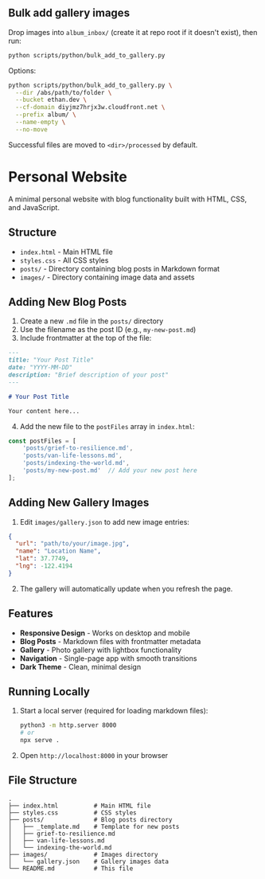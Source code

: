 ## Bulk add gallery images

Drop images into `album_inbox/` (create it at repo root if it doesn't exist), then run:

```bash
python scripts/python/bulk_add_to_gallery.py
```

Options:

```bash
python scripts/python/bulk_add_to_gallery.py \
  --dir /abs/path/to/folder \
  --bucket ethan.dev \
  --cf-domain diyjmz7hrjx3w.cloudfront.net \
  --prefix album/ \
  --name-empty \
  --no-move
```

Successful files are moved to `<dir>/processed` by default.

# Personal Website

A minimal personal website with blog functionality built with HTML, CSS, and JavaScript.

## Structure

- `index.html` - Main HTML file
- `styles.css` - All CSS styles
- `posts/` - Directory containing blog posts in Markdown format
- `images/` - Directory containing image data and assets

## Adding New Blog Posts

1. Create a new `.md` file in the `posts/` directory
2. Use the filename as the post ID (e.g., `my-new-post.md`)
3. Include frontmatter at the top of the file:

```markdown
---
title: "Your Post Title"
date: "YYYY-MM-DD"
description: "Brief description of your post"
---

# Your Post Title

Your content here...
```

4. Add the new file to the `postFiles` array in `index.html`:

```javascript
const postFiles = [
    'posts/grief-to-resilience.md',
    'posts/van-life-lessons.md',
    'posts/indexing-the-world.md',
    'posts/my-new-post.md'  // Add your new post here
];
```

## Adding New Gallery Images

1. Edit `images/gallery.json` to add new image entries:

```json
{
  "url": "path/to/your/image.jpg",
  "name": "Location Name",
  "lat": 37.7749,
  "lng": -122.4194
}
```

2. The gallery will automatically update when you refresh the page.

## Features

- **Responsive Design** - Works on desktop and mobile
- **Blog Posts** - Markdown files with frontmatter metadata
- **Gallery** - Photo gallery with lightbox functionality
- **Navigation** - Single-page app with smooth transitions
- **Dark Theme** - Clean, minimal design

## Running Locally

1. Start a local server (required for loading markdown files):
   ```bash
   python3 -m http.server 8000
   # or
   npx serve .
   ```

2. Open `http://localhost:8000` in your browser

## File Structure

```
.
├── index.html          # Main HTML file
├── styles.css          # CSS styles
├── posts/              # Blog posts directory
│   ├── _template.md    # Template for new posts
│   ├── grief-to-resilience.md
│   ├── van-life-lessons.md
│   └── indexing-the-world.md
├── images/             # Images directory
│   └── gallery.json    # Gallery images data
└── README.md           # This file
```
